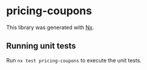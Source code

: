 # pricing-coupons

This library was generated with [Nx](https://nx.dev).

## Running unit tests

Run `nx test pricing-coupons` to execute the unit tests.
